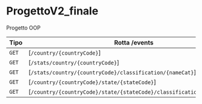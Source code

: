 # ProgettoV2_finale
Progetto OOP

| Tipo    | Rotta /events                                                           | Descrizione                       | Parametri                                               |
|---------|-------------------------------------------------------------------------|-----------------------------------|---------------------------------------------------------|
| ` GET ` | [`/country/{countryCode}`]                                              |                                   | `countryCode`                                           |
| ` GET ` | [`/stats/country/{countryCode}`]                                        |                                   | `countryCode`,`                                         |
| ` GET ` | [`/stats/country/{countryCode}/classification/{nameCat}`]               |                                   | `countryCode`,`nameCat`                                 |
| ` GET ` | [`/country/{countryCode}/state/{stateCode}`]                            |                                   | `countryCode`,`stateCode`                               |
| ` GET ` | [`/country/{countryCode}/state/{stateCode}/classification/{nameClass}`] |                                   | `countryCode`,`stateCode`,`nameClass`                   |
